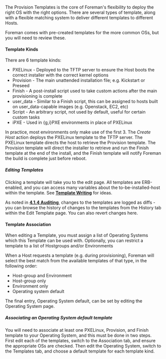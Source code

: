 
The Provision Templates is the core of Foreman's flexibility to deploy the right OS with the right options. There are several types of template, along with a flexible matching system to deliver different templates to different Hosts.

Foreman comes with pre-created templates for the more common OSs, but you will need to review these.

#### Template Kinds

There are 6 template kinds:

* PXELinux  - Deployed to the TFTP server to ensure the Host boots the correct installer with the correct kernel options
* Provision - The main unattended installation file; e.g. Kickstart or Preseed
* Finish    - A post-install script used to take custom actions after the main provisioning is complete
* user_data - Similar to a Finish script, this can be assigned to hosts built on user_data-capable images (e.g. Openstack, EC2, etc)
* Script    - An arbitrary script, not used by default, useful for certain custom tasks
* iPXE      - Used in {g,i}PXE environments in place of PXELinux

In practice, most environments only make use of the first 3. The *Create Host* action deploys the PXELinux template to the TFTP server. The PXELinux template directs the host to retrieve the Provision template. The Provision template will direct the installer to retrieve and run the Finish template at the end of the install, and the Finish template will notify Foreman the build is complete just before reboot.

##### Editing Templates

Clicking a template will take you to the edit page. All templates are
ERB-enabled, and you can access many variables about the to-be-installed-host
within the template. See [**Template Writing**](http://theforeman.org/projects/foreman/wiki/TemplateWriting) for ideas.

As noted in [**4.1.4 Auditing**](manuals/{{page.version}}/index.html#4.1.4Auditing), changes to the templates are logged as diffs - you can browse the history of changes to the templates from the History tab within the Edit Template page. You can also revert changes here.

#### Template Association

When editing a Template, you must assign a list of Operating Systems which this Template can be used with. Optionally, you can restrict a template to a list of Hostgroups and/or Environments

When a Host requests a template (e.g. during provisioning), Foreman will select the best match from the available templates of that type, in the following order:

* Host-group and Environment
* Host-group only
* Environment only
* Operating system default

The final entry, Operating System default, can be set by editing the Operating System page.

##### Associating an Operating System default template

You will need to associate at least one PXELinux, Provision, and Finish template to your Operating System, and this must be done in two steps. First edit each of the templates, switch to the Association tab, and ensure the appropriate OSs are checked. Then edit the Operating System, switch to the Templates tab, and choose a default template for each template kind.
